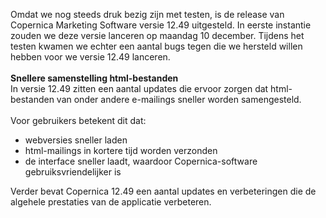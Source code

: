 Omdat we nog steeds druk bezig zijn met testen, is de release van
Copernica Marketing Software versie 12.49 uitgesteld. In eerste
instantie zouden we deze versie lanceren op maandag 10 december. Tijdens
het testen kwamen we echter een aantal bugs tegen die we hersteld willen
hebben voor we versie 12.49 lanceren. \
 \
 **Snellere samenstelling html-bestanden**\
In versie 12.49 zitten een aantal updates die ervoor zorgen dat
html-bestanden van onder andere e-mailings sneller worden samengesteld.
\
 \
 Voor gebruikers betekent dit dat:  

-   webversies sneller laden
-   html-mailings in kortere tijd worden verzonden
-   de interface sneller laadt, waardoor Copernica-software
    gebruiksvriendelijker is

Verder bevat Copernica 12.49 een aantal updates en verbeteringen die de
algehele prestaties van de applicatie verbeteren.
